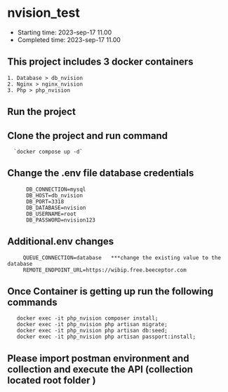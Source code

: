# nvision_test
   - Starting time: 2023-sep-17 11.00
   - Completed time: 2023-sep-17 11.00

## This project includes 3 docker containers 
    1. Database > db_nvision
    2. Nginx > nginx_nvision
    3. Php > php_nvision
## Run the project 

   ##  Clone the project and  run command 
      `docker compose up -d`
   ## Change the .env file database credentials 
          DB_CONNECTION=mysql
          DB_HOST=db_nvision
          DB_PORT=3318
          DB_DATABASE=nvision
          DB_USERNAME=root
          DB_PASSWORD=nvision123
          
   ## Additional.env changes
         QUEUE_CONNECTION=database   ***change the existing value to the database 
         REMOTE_ENDPOINT_URL=https://wibip.free.beeceptor.com
   ## Once Container is getting up run the following commands 
       docker exec -it php_nvision composer install;
       docker exec -it php_nvision php artisan migrate;
       docker exec -it php_nvision php artisan db:seed;
       docker exec -it php_nvision php artisan passport:install;

   ## Please import postman environment and collection and execute the API (collection located root folder )    
      
     
      
